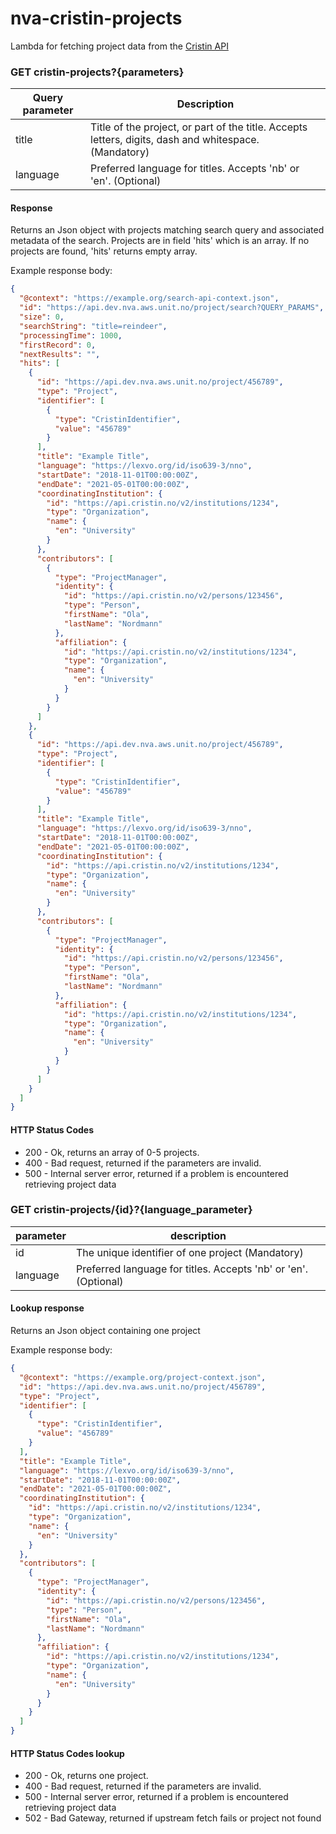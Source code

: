 # nva-cristin-projects

Lambda for fetching project data from the [Cristin API](https://api.cristin.no/v2/doc/index.html)


### GET cristin-projects?{parameters}

| Query parameter | Description |
| ------ | ------ |
| title | Title of the project, or part of the title. Accepts letters, digits, dash and whitespace. (Mandatory) |
| language | Preferred language for titles. Accepts 'nb' or 'en'. (Optional) |


#### Response

Returns an Json object with projects matching search query
and associated metadata of the search. 
Projects are in field 'hits' which is an array. 
If no projects are found, 'hits' returns empty array.

Example response body:

```json
{
  "@context": "https://example.org/search-api-context.json",
  "id": "https://api.dev.nva.aws.unit.no/project/search?QUERY_PARAMS",
  "size": 0,
  "searchString": "title=reindeer",
  "processingTime": 1000,
  "firstRecord": 0,
  "nextResults": "",
  "hits": [
    {
      "id": "https://api.dev.nva.aws.unit.no/project/456789",
      "type": "Project",
      "identifier": [
        {
          "type": "CristinIdentifier",
          "value": "456789"
        }
      ],
      "title": "Example Title",
      "language": "https://lexvo.org/id/iso639-3/nno",
      "startDate": "2018-11-01T00:00:00Z",
      "endDate": "2021-05-01T00:00:00Z",
      "coordinatingInstitution": {
        "id": "https://api.cristin.no/v2/institutions/1234",
        "type": "Organization",
        "name": {
          "en": "University"
        }
      },
      "contributors": [
        {
          "type": "ProjectManager",
          "identity": {
            "id": "https://api.cristin.no/v2/persons/123456",
            "type": "Person",
            "firstName": "Ola",
            "lastName": "Nordmann"
          },
          "affiliation": {
            "id": "https://api.cristin.no/v2/institutions/1234",
            "type": "Organization",
            "name": {
              "en": "University"
            }
          }
        }
      ]
    },
    {
      "id": "https://api.dev.nva.aws.unit.no/project/456789",
      "type": "Project",
      "identifier": [
        {
          "type": "CristinIdentifier",
          "value": "456789"
        }
      ],
      "title": "Example Title",
      "language": "https://lexvo.org/id/iso639-3/nno",
      "startDate": "2018-11-01T00:00:00Z",
      "endDate": "2021-05-01T00:00:00Z",
      "coordinatingInstitution": {
        "id": "https://api.cristin.no/v2/institutions/1234",
        "type": "Organization",
        "name": {
          "en": "University"
        }
      },
      "contributors": [
        {
          "type": "ProjectManager",
          "identity": {
            "id": "https://api.cristin.no/v2/persons/123456",
            "type": "Person",
            "firstName": "Ola",
            "lastName": "Nordmann"
          },
          "affiliation": {
            "id": "https://api.cristin.no/v2/institutions/1234",
            "type": "Organization",
            "name": {
              "en": "University"
            }
          }
        }
      ]
    }
  ]
}
```


#### HTTP Status Codes

*   200 - Ok, returns an array of 0-5 projects.
*   400 - Bad request, returned if the parameters are invalid.
*   500 - Internal server error, returned if a problem is encountered retrieving project data

### GET cristin-projects/{id}?{language_parameter}

| parameter | description |
| ------ | ------ |
| id | The unique identifier of one project (Mandatory)
| language | Preferred language for titles. Accepts 'nb' or 'en'. (Optional) |

#### Lookup response

Returns an Json object containing one project

Example response body:

```json
{
  "@context": "https://example.org/project-context.json",
  "id": "https://api.dev.nva.aws.unit.no/project/456789",
  "type": "Project",
  "identifier": [
    {
      "type": "CristinIdentifier",
      "value": "456789"
    }
  ],
  "title": "Example Title",
  "language": "https://lexvo.org/id/iso639-3/nno",
  "startDate": "2018-11-01T00:00:00Z",
  "endDate": "2021-05-01T00:00:00Z",
  "coordinatingInstitution": {
    "id": "https://api.cristin.no/v2/institutions/1234",
    "type": "Organization",
    "name": {
      "en": "University"
    }
  },
  "contributors": [
    {
      "type": "ProjectManager",
      "identity": {
        "id": "https://api.cristin.no/v2/persons/123456",
        "type": "Person",
        "firstName": "Ola",
        "lastName": "Nordmann"
      },
      "affiliation": {
        "id": "https://api.cristin.no/v2/institutions/1234",
        "type": "Organization",
        "name": {
          "en": "University"
        }
      }
    }
  ]
}
```

#### HTTP Status Codes lookup

*   200 - Ok, returns one project.
*   400 - Bad request, returned if the parameters are invalid.
*   500 - Internal server error, returned if a problem is encountered retrieving project data
*   502 - Bad Gateway, returned if upstream fetch fails or project not found
